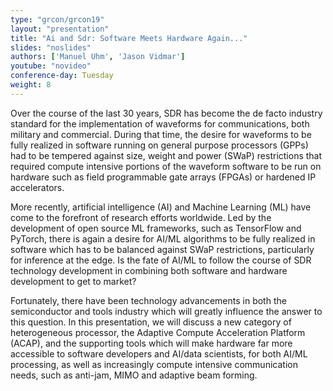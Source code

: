 ```yaml
---
type: "grcon/grcon19"
layout: "presentation"
title: "Ai and Sdr: Software Meets Hardware Again..."
slides: "noslides"
authors: ['Manuel Uhm', 'Jason Vidmar']
youtube: "novideo"
conference-day: Tuesday
weight: 8
---
```

Over the course of the last 30 years, SDR has become the de facto industry standard for the implementation of waveforms for communications, both military and commercial. During that time, the desire for waveforms to be fully realized in software running on general purpose processors (GPPs) had to be tempered against size, weight and power (SWaP) restrictions that required compute intensive portions of the waveform software to be run on hardware such as field programmable gate arrays (FPGAs) or hardened IP accelerators. 

More recently, artificial intelligence (AI) and Machine Learning (ML) have come to the forefront of research efforts worldwide. Led by the development of open source ML frameworks, such as TensorFlow and PyTorch, there is again a desire for AI/ML algorithms to be fully realized in software which has to be balanced against SWaP restrictions, particularly for inference at the edge. Is the fate of AI/ML to follow the course of SDR technology development in combining both software and hardware development to get to market? 

Fortunately, there have been technology advancements in both the semiconductor and tools industry which will greatly influence the answer to this question. In this presentation, we will discuss a new category of heterogeneous processor, the Adaptive Compute Acceleration Platform (ACAP), and the supporting tools which will make hardware far more accessible to software developers and AI/data scientists, for both AI/ML processing, as well as increasingly compute intensive communication needs, such as anti-jam, MIMO and adaptive beam forming.